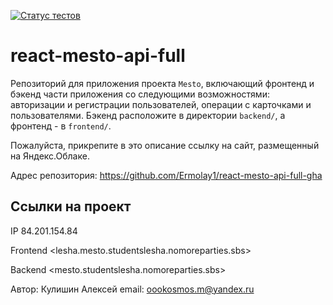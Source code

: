 [![Статус тестов](../../actions/workflows/tests.yml/badge.svg)](../../actions/workflows/tests.yml)

# react-mesto-api-full
Репозиторий для приложения проекта `Mesto`, включающий фронтенд и бэкенд части приложения со следующими возможностями: авторизации и регистрации пользователей, операции с карточками и пользователями. Бэкенд расположите в директории `backend/`, а фронтенд - в `frontend/`. 
  
Пожалуйста, прикрепите в это описание ссылку на сайт, размещенный на Яндекс.Облаке.

Адрес репозитория: https://github.com/Ermolay1/react-mesto-api-full-gha

## Ссылки на проект

IP 84.201.154.84

Frontend <lesha.mesto.studentslesha.nomoreparties.sbs>

Backend <mesto.studentslesha.nomoreparties.sbs>


 Автор: Кулишин Алексей
 email: oookosmos.m@yandex.ru